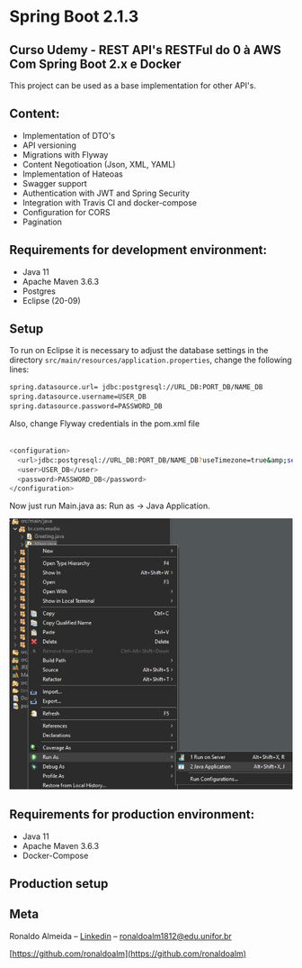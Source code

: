 
# Spring Boot 2.1.3
## Curso Udemy - REST API's RESTFul do 0 à AWS Com Spring Boot 2.x e Docker



This project can be used as a base implementation for other API's.

## Content:
   * Implementation of DTO's
   * API versioning
   * Migrations with Flyway
   * Content Negotioation (Json, XML, YAML)
   * Implementation of Hateoas
   * Swagger support
   * Authentication with JWT and Spring Security
   * Integration with Travis CI and docker-compose
   * Configuration for CORS
   * Pagination

## Requirements for development environment:
* Java 11
* Apache Maven 3.6.3
* Postgres
* Eclipse (20-09)

## Setup

To run on Eclipse it is necessary to adjust the database settings in the directory  ```src/main/resources/application.properties```, change the following lines:
```sh
spring.datasource.url= jdbc:postgresql://URL_DB:PORT_DB/NAME_DB
spring.datasource.username=USER_DB
spring.datasource.password=PASSWORD_DB
```

Also, change Flyway credentials in the pom.xml file

```sh

<configuration>
  <url>jdbc:postgresql://URL_DB:PORT_DB/NAME_DB?useTimezone=true&amp;serverTimezone=UTC&amp;useSSL=false</url>
  <user>USER_DB</user>
  <password>PASSWORD_DB</password>
</configuration>
```


Now just run Main.java as: Run as -> Java Application.

![](execmain.png)


## Requirements for production environment:
* Java 11
* Apache Maven 3.6.3
* Docker-Compose

## Production setup


## Meta

Ronaldo Almeida – [Linkedin](https://www.linkedin.com/in/ronaldo-almeida-9a8a8316b/) – ronaldoalm1812@edu.unifor.br

[https://github.com/ronaldoalm](https://github.com/ronaldoalm)
